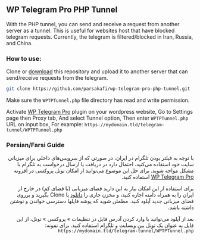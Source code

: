 ## WP Telegram Pro PHP Tunnel

With the PHP tunnel, you can send and receive a request from another server as a tunnel.
This is useful for websites host that have blocked telegram requests.
Currently, the telegram is filtered/blocked in Iran, Russia, and China.


### How to use:

Clone or [download](https://github.com/parsakafi/wp-telegram-pro-php-tunnel/archive/master.zip) this repository and upload it to another server that can send/receive requests from the telegram.
```bash
git clone https://github.com/parsakafi/wp-telegram-pro-php-tunnel.git
```
Make sure the `WPTPTunnel.php` file directory has read and write permission.

Activate [WP Telegram Pro](https://wordpress.org/plugins/wp-telegram-pro) plugin on your wordpress website, 
Go to Settings page then Proxy tab, And select Tunnel option, 
Then enter `WPTPTunnel.php` URL on input box, For example: `https://mydomain.tld/telegram-tunnel/WPTPTunnel.php`

### Persian/Farsi Guide
<div dir='rtl' align='right'>

با توجه به فیلتر بودن تلگرام در ایران، در صورتی که از سرویس‌های داخلی برای میزبانی سایت خود استفاده می‌کنید، احتمال دارد در دریافت یا ارسال درخواست به تلگرام با مشکل مواجه شوید. برای حل این موضوع می‌توانید از امکان تونل پروکسی در افزونه [WP Telegram Pro](https://wordpress.org/plugins/wp-telegram-pro) استفاده کنید.

برای استفاده از این امکان نیاز به این دارید فضای میزبانی (با فضای کم) در خارج از ایران را به همراه دامنه اجاره کنید، و مخزن جاری را [دانلود](https://github.com/parsakafi/wp-telegram-pro-php-tunnel/archive/master.zip) یا Clone بگیرید و برروی فضای میزبانی جدید آپلود کنید.
مطمئن شوید که پوشه فایلها دسترسی خواندن و نوشتن داشته باشد.

بعد از آپلود می‌توانید با وارد کردن آدرس فایل در تنظیمات » پروکسی » تونل، از این فایل به عنوان یک تونل بین وبسایت و تلگرام استفاده کنید.
برای نمونه: `https://mydomain.tld/telegram-tunnel/WPTPTunnel.php`

</div>